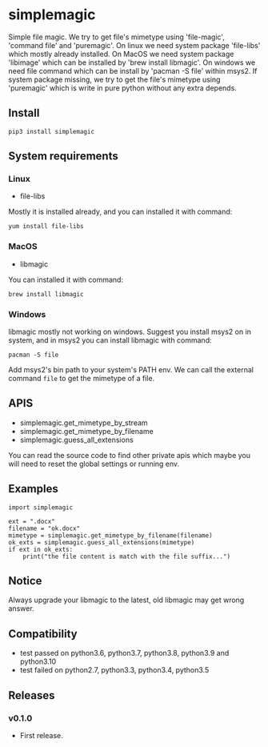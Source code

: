 # simplemagic

Simple file magic. We try to get file's mimetype using 'file-magic', 'command file' and 'puremagic'. On linux we need system package 'file-libs' which mostly already installed. On MacOS we need system package 'libimage' which can be installed by 'brew install libmagic'. On windows we need file command which can be install by 'pacman -S file' within msys2. If system package missing, we try to get the file's mimetype using 'puremagic' which is write in pure python without any extra depends.

## Install

```
pip3 install simplemagic
```

## System requirements

### Linux

- file-libs

Mostly it is installed already, and you can installed it with command:

```
yum install file-libs
```

### MacOS

- libmagic

You can installed it with command:

```
brew install libmagic
```

### Windows

libmagic mostly not working on windows. Suggest you install msys2 on in system, and in msys2 you can install libmagic with command:

```
pacman -S file
```

Add msys2's bin path to your system's PATH env. We can call the external command `file` to get the mimetype of a file.

## APIS

- simplemagic.get_mimetype_by_stream
- simplemagic.get_mimetype_by_filename
- simplemagic.guess_all_extensions

You can read the source code to find other private apis which maybe you will need to reset the global settings or running env.

## Examples

```
import simplemagic

ext = ".docx"
filename = "ok.docx"
mimetype = simplemagic.get_mimetype_by_filename(filename)
ok_exts = simplemagic.guess_all_extensions(mimetype)
if ext in ok_exts:
    print("the file content is match with the file suffix...")
```

## Notice

Always upgrade your libmagic to the latest, old libmagic may get wrong answer.

## Compatibility

- test passed on python3.6, python3.7, python3.8, python3.9 and python3.10
- test failed on python2.7, python3.3, python3.4, python3.5

## Releases

### v0.1.0

- First release.
